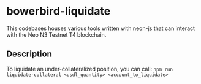 # bowerbird-liquidate

This codebases houses various tools written with neon-js that can interact with the Neo N3 Testnet T4 blockchain.

## Description

To liquidate an under-collateralized position, you can call:
`npm run liquidate-collateral <usdl_quantity> <account_to_liquidate>`
